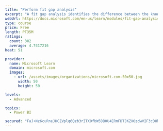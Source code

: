 ```yaml
---
title: "Perform fit gap analysis"
excerpt: "A fit gap analysis identifies the difference between the known requirements and the proposed or current solution. This module covers performing a fit gap analysis."
webUrl: https://docs.microsoft.com/en-us/learn/modules/fit-gap-analysis/
type: course
price: Free
length: PT35M
ratings:
  count: 302
  average: 4.7417216
heat: 51

provider:
  name: Microsoft Learn
  domain: microsoft.com
  images:
    - url: /assets/images/organizations/microsoft.com-50x50.jpg
      width: 50
      height: 50

levels:
  - Advanced

topics:
  - Power BI

secured: "FaJ+Nz6cuRneJHCZVplq6Qzb3rITXOfbW5DB0U4ERmFDTJKZXOzdwVIF3cDHhaj4QWQU/0g7zdeAFNW1xw3b51N6in4QpEgZ8HgQ1L0idarUgCNB6PWgTQiUFQIcRZqp62/beG02h3d7ga7cRh9SjcZouJ2EVQ+5LS+mklNkNKnIQAe1Yh5Qqxc0nDK42vprLSbLtedfxKAoliY+fRlxb0oUMZhVJDArxKR/z6OeEezOgAxxfnW4J5R5jAhbNEqNe/tNAAXSpTyqizs1cLiszw0KwuhaCoVe4GfRLUjJVIovQxZyh9JnBmNkFEgiwuo10B0I4sc2YujGAkhunweeBio/xdGzOOZGk4FYXzXwjAkR4GYaGEBgWbQQ0rS6xAmyfQYYKA8MCv/E6m0YGPU54A==;AsdvmJlWjyXYxE2e/tXEPg=="
---
```


